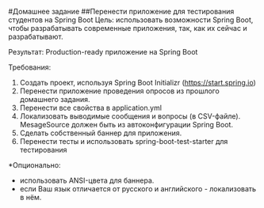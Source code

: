 #Домашнее задание 
##Перенести приложение для тестирования студентов на Spring Boot
Цель: использовать возможности Spring Boot, чтобы разрабатывать современные приложения, так, как их сейчас и разрабатывают. 

Результат: Production-ready приложение на Spring Boot
 
Требования:
1. Создать проект, используя Spring Boot Initializr (https://start.spring.io)
2. Перенести приложение проведения опросов из прошлого домашнего задания.
3. Перенести все свойства в application.yml
4. Локализовать выводимые сообщения и вопросы (в CSV-файле). MesageSource должен быть из автоконфигурации Spring Boot.
5. Сделать собственный баннер для приложения.
6. Перенести тесты и использовать spring-boot-test-starter для тестирования

*Опционально:
- использовать ANSI-цвета для баннера.
- если Ваш язык отличается от русского и английского - локализовать в нём.

